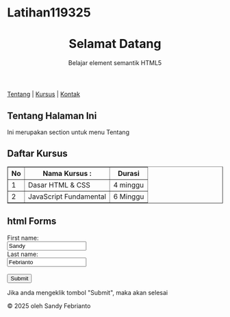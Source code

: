 # Latihan119325

<!DOCTYPE html>
<html lang="id">
<head>
    <meta charset="UTF-8">
    <meta name="viewport" content="width=device-width, initial-scale=1.0">
    <title>latihan 1 - HTML5</title>
</head>
<body>
    <header>
        <h1>Selamat Datang</h1>
        <p>Belajar element semantik HTML5</p>
    </header>
    <!-- bagian untuk latihan berikutnya -->
    <nav>
        <a href="#tentang">Tentang</a> |
        <a href="#kursus">Kursus</a> |
        <a href="#kontak">Kontak</a>
    </nav>
    <Section id="tentang">
        <h2>Tentang Halaman Ini</h2>
        <p>Ini merupakan section untuk menu Tentang</p>
    </Section>
    <section id="kursus">
        <h2>Daftar Kursus</h2>
        <table border="1">
        <tr>
            <th>No</th>
            <th>Nama Kursus :</th>
            <th>Durasi</th>
        </tr>
        <tr>
            <td>1</td>
            <td>Dasar HTML & CSS</td>
            <td>4 minggu</td>
            </tr>
            <tr>
            <td>2</td>
            <td>JavaScript Fundamental</td>
            <td>6 Minggu</td>
            </tr>
        </table>  
    </section>
    <h2>html Forms </h2>
        <form action="/action_page.php">
            <label for="fname">First name:</label>
        <br>
            <input type="text" id="fname"
                name="fname" value="Sandy"> <br>
            <label type="iname">Last name:</label>
            <br>
                <input type="text" id="iname"
                    name="iname" value="Febrianto"><br><br>
            <input type="submit" value="Submit">
            </form>
        <p>Jika anda mengeklik tombol "Submit", maka akan selesai </p>
     <footer>
        <p>&copy; 2025 oleh Sandy Febrianto </p>
     </footer>
</body>
</html>

